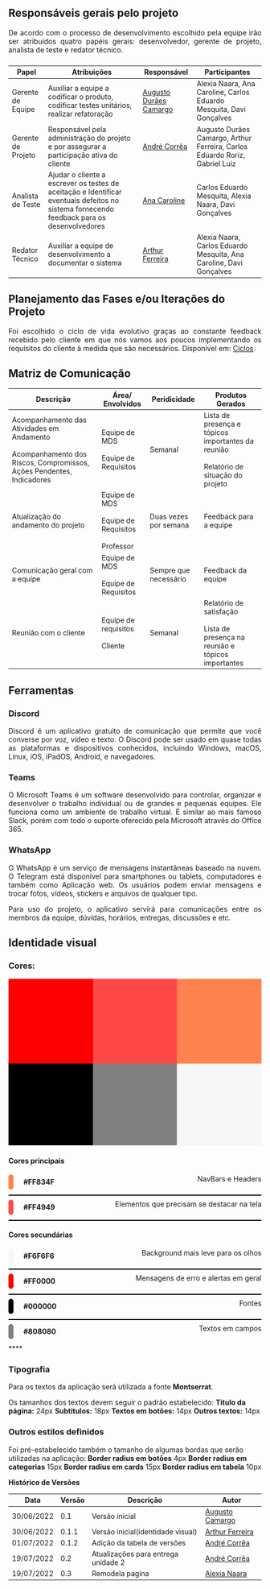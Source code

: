 ## Responsáveis gerais pelo projeto

<p style="text-align: justify">De acordo com o processo de desenvolvimento escolhido pela equipe irão ser atribuídos quatro papéis gerais: desenvolvedor, gerente de projeto, analista de teste e redator técnico.</p>

###

| Papel              | Atribuições                                                                                                                                | Responsável                                                   | Participantes                                                               |
| ------------------ | ------------------------------------------------------------------------------------------------------------------------------------------ | ------------------------------------------------------------- | --------------------------------------------------------------------------- |
| Gerente de Equipe  | Auxiliar a equipe a codificar o produto, codificar testes unitários, realizar refatoração                                                  | [Augusto Durães Camargo](https://github.com/augustocrmg)      | Alexia Naara, Ana Caroline, Carlos Eduardo Mesquita, Davi Gonçalves         |
| Gerente de Projeto | Responsável pela administração do projeto e por assegurar a participação ativa do cliente                                                  | [André Corrêa](https://github.com/dartmol203)                 | Augusto Durães Camargo, Arthur Ferreira, Carlos Eduardo Roriz, Gabriel Luiz |
| Analista de Teste  | Ajudar o cliente a escrever os testes de aceitação e Identificar eventuais defeitos no sistema fornecendo feedback para os desenvolvedores | [Ana Caroline](https://github.com/anaaroch)                   | Carlos Eduardo Mesquita, Alexia Naara, Davi Gonçalves                       |
| Redator Técnico    | Auxiliar a equipe de desenvolvimento a documentar o sistema                                                                                | [Arthur Ferreira](https://github.com/ArthurFerreiraRodrigues) | Alexia Naara, Carlos Eduardo Mesquita, Ana Caroline, Davi Gonçalves         |


## Planejamento das Fases e/ou Iterações do Projeto

<p style="text-align: justify">Foi escolhido o ciclo de vida evolutivo graças ao constante feedback recebido pelo cliente em que nós vamos aos poucos implementando os requisitos do cliente à medida que são necessários. Disponível em: <a href="./ciclos.md">Ciclos</a>.</p>


## Matriz de Comunicação

| Descrição                                                                                                               | Área/ Envolvidos                                                        | Peridicidade          | Produtos Gerados                                                                             |
| ----------------------------------------------------------------------------------------------------------------------- | ----------------------------------------------------------------------- | --------------------- | -------------------------------------------------------------------------------------------- |
| Acompanhamento das Atividades em Andamento<br><br>Acompanhamento dos Riscos, Compromissos, Ações Pendentes, Indicadores | Equipe de MDS                             <br><br> Equipe de Requisitos | Semanal               | Lista de presença e tópicos importantes da reunião<br><br>  Relatório de situação do projeto |
| Atualização do andamento do projeto                                                                                     | Equipe de MDS<br><br>Equipe de Requisitos<br><br> Professor             | Duas vezes por semana | Feedback para a equipe                                                                       |
| Comunicação geral com a equipe                                                                                          | Equipe de MDS  <br><br>           Equipe de Requisitos                  | Sempre que necessário | Feedback da equipe                                                                           |
| Reunião com o cliente                                                                                                   | Equipe de requisitos<br><br>Cliente                                     | Semanal               | Relatório de satisfação <br><br> Lista de presença na reunião e tópicos importantes          |

## Ferramentas

### Discord
  <p style="text-align: justify"> Discord é um aplicativo gratuito de comunicação que permite que você converse por voz, vídeo e texto. O Discord pode ser usado em quase todas as plataformas e dispositivos conhecidos, incluindo Windows, macOS, Linux, iOS, iPadOS, Android, e navegadores. </p>

### Teams
  <p style="text-align: justify"> O Microsoft Teams é um software desenvolvido para controlar, organizar e desenvolver o trabalho individual ou de grandes e pequenas equipes. Ele funciona como um ambiente de trabalho virtual. É similar ao mais famoso Slack, porém com todo o suporte oferecido pela Microsoft através do Office 365. </p>

### WhatsApp
  <p style="text-align: justify">  O WhatsApp é um serviço de mensagens instantâneas baseado na nuvem. O Telegram está disponível para smartphones ou tablets, computadores e também como Aplicação web. Os usuários podem enviar mensagens e trocar fotos, vídeos, stickers e arquivos de qualquer tipo. </p>

  <p style="text-align: justify"> Para uso do projeto, o aplicativo servirá para comunicações entre os membros da equipe, dúvidas, horários, entregas, discussões e etc. </p>

## Identidade visual

### Cores:

<!-- 
![Paleta de cores](stylesheets/assets/images/identidade.png) 
-->
![Paleta de cores](stylesheets/assets/images/identidade-espelhada.png)
#### Cores principais

<div style="display:flex;justify-content:space-between;" >
<div style="display: flex; flex-direction: row;
    align-items: center; margin-bottom:10px;">
    <div style="background-color: #FF834F; height:30px; width:10px;
        border-radius: 25px; margin-right: 20px;"></div>
    <b>#FF834F</b>
</div>

<div>NavBars e Headers</div>
</div>

<div style="height:2px;background-color:black;border-radius:1px;width:100%;margin-bottom:8px;"></div>

<div style="display:flex;justify-content:space-between;" >
<div style="display: flex; flex-direction: row;
    align-items: center; margin-bottom:10px;">
    <div style="background-color: #FF4949; height:30px; width:10px;
        border-radius: 25px; margin-right: 20px;"></div>
    <b>#FF4949</b>
</div>

<div>Elementos que precisam se destacar na tela</div>
</div>
<div style="height:2px;background-color:black;border-radius:1px;width:100%;margin-bottom:8px;"></div>

#### Cores secundárias

<div style="display:flex;justify-content:space-between;" >
<div style="display: flex; flex-direction: row;
    align-items: center; margin-bottom:10px;">
    <div style="background-color: #F6F6F6; height:30px; width:10px;
        border-radius: 25px; margin-right: 20px;"></div>
    <b>#F6F6F6</b>
</div>

<div>Background mais leve para os olhos</div>
</div>
<div style="height:2px;background-color:black;border-radius:1px;width:100%;margin-bottom:8px;"></div>

<div style="display:flex;justify-content:space-between;" >
<div style="display: flex; flex-direction: row;
    align-items: center; margin-bottom:10px;">
    <div style="background-color: #FF0000; height:30px; width:10px;
        border-radius: 25px; margin-right: 20px;"></div>
    <b>#FF0000</b>

</div>

<div>Mensagens de erro e alertas em geral</div>
</div>
<div style="height:2px;background-color:black;border-radius:1px;width:100%;margin-bottom:8px;"></div>

<div style="display:flex;justify-content:space-between;" >
<div style="display: flex; flex-direction: row;
    align-items: center; margin-bottom:10px;">
    <div style="background-color: #000000; height:30px; width:10px;
        border-radius: 50px; margin-right: 20px;"></div>
    <b>#000000</b>

</div>

<div>Fontes</div>
</div>
<div style="height:2px;background-color:black;border-radius:1px;width:100%;margin-bottom:8px;"></div>

<div style="display:flex;justify-content:space-between;" >
<div style="display: flex; flex-direction: row;
    align-items: center; margin-bottom:10px;">
    <div style="background-color: #808080; height:30px; width:10px;
        border-radius: 50px; margin-right: 20px;"></div>
    <b>#808080</b>
</div>

<div>Textos em campos</div>
</div>
****

### Tipografia

Para os textos da aplicação será utilizada a fonte **Montserrat**.

Os tamanhos dos textos devem seguir o padrão estabelecido:
**Titulo da página:** 24px
**Subtitulos:** 18px
**Textos em botões:** 14px
**Outros textos:** 14px

### Outros estilos definidos

Foi pré-estabelecido também o tamanho de algumas bordas que serão
utilizadas na aplicação:
**Border radius em botões** 4px
**Border radius em categorias** 15px
**Border radius em cards** 15px
**Border radius em tabela** 10px


<!-- ## Icons

Os icones utilizados na aplicação serão, por padrão, os icones do
[Material Icons](https://material.io/resources/icons/?style=baseline). -->

**Histórico de Versões**

| Data       | Versão | Descrição                           | Autor                                                         |
| ---------- | ------ | ----------------------------------- | ------------------------------------------------------------- |
| 30/06/2022 | 0.1    | Versão inicial                      | [Augusto Camargo](https://github.com/augustocrmg)             |
| 30/06/2022 | 0.1.1  | Versão inicial(identidade visual)   | [Arthur Ferreira](https://github.com/ArthurFerreiraRodrigues) |
| 01/07/2022 | 0.1.2  | Adição da tabela de versões         | [André Corrêa](https://github.com/dartmol203)                 |
| 19/07/2022 | 0.2    | Atualizações para entrega unidade 2 | [André Corrêa](https://github.com/dartmol203)                 |
| 19/07/2022 | 0.3    | Remodela pagina                     | [Alexia Naara](https://github.com/alexianaa)                  |